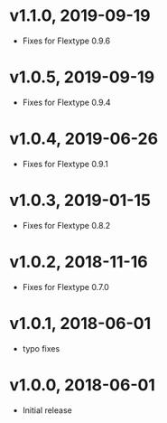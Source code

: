 # v1.1.0, 2019-09-19
* Fixes for Flextype 0.9.6

# v1.0.5, 2019-09-19
* Fixes for Flextype 0.9.4

# v1.0.4, 2019-06-26
* Fixes for Flextype 0.9.1

# v1.0.3, 2019-01-15
* Fixes for Flextype 0.8.2

# v1.0.2, 2018-11-16
* Fixes for Flextype 0.7.0

# v1.0.1, 2018-06-01
* typo fixes

# v1.0.0, 2018-06-01
* Initial release
